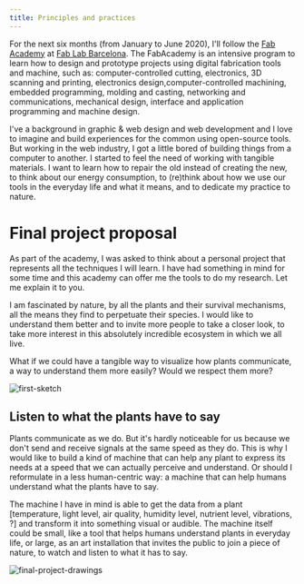 ```yaml
---
title: Principles and practices
---
```


For the next six months (from January to June 2020), I'll follow the [Fab Academy](https://fabacademy.org/) at [Fab Lab Barcelona](https://fablabbcn.org/). The FabAcademy is an intensive program to learn how to design and prototype projects using digital fabrication tools and machine, such as: computer-controlled cutting, electronics, 3D scanning and printing, electronics design,computer-controlled machining, embedded programming, molding and casting, networking and communications, mechanical design, interface and application programming and machine design.

I've a background in graphic & web design and web development and I love to imagine and build experiences for the common using open-source tools. But working in the web industry, I got a little bored of building things from a computer to another. I started to feel the need of working with tangible materials. I want to learn how to repair the old instead of creating the new, to think about our energy consumption, to (re)think about how we use our tools in the everyday life and what it means, and to dedicate my practice to nature.

# Final project proposal

As part of the academy, I was asked to think about a personal project that represents all the techniques I will learn. I have had something in mind for some time and this academy can offer me the tools to do my research. Let me explain it to you.

I am fascinated by nature, by all the plants and their survival mechanisms, all the means they find to perpetuate their species. I would like to understand them better and to invite more people to take a closer look, to take more interest in this absolutely incredible ecosystem in which we all live.

What if we could have a tangible way to visualize how plants communicate, a way to understand them more easily? Would we respect them more?

![first-sketch](first-sketch.jpg)


## Listen to what the plants have to say

Plants communicate as we do. But it's hardly noticeable for us because we don't send and receive signals at the same speed as they do. This is why I would like to build a kind of machine that can help any plant to express its needs at a speed that we can actually perceive and understand. Or should I reformulate in a less human-centric way: a machine that can help humans understand what the plants have to say.

The machine I have in mind is able to get the data from a plant [temperature, light level, air quality, humidity level, nutrient level, vibrations, ?] and transform it into something visual or audible. The machine itself could be small, like a tool that helps humans understand plants in everyday life, or large, as an art installation that invites the public to join a piece of nature, to watch and listen to what it has to say.

![final-project-drawings](final-project-drawings.png)